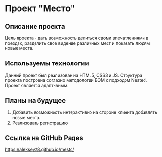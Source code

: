 # Проект "Место"

## Описание проекта
Цель проекта - дать возможность делиться своми впечатлениями в поездах, разделить свое видение различных мест и показать людям новые места.

## Используемы технологии
Данный проект был реализован на HTML5, CSS3 и JS. Структура проекта построена соглазно методологии БЭМ с подходом Nested.
Проект является адаптивным.

## Планы на будущее
1. Добавить возможность интерактивно на стороне клиента добавлять новые места.
2. Реализовать регистрацию

## Ссылка на GitHub Pages
https://aleksey28.github.io/mesto/
